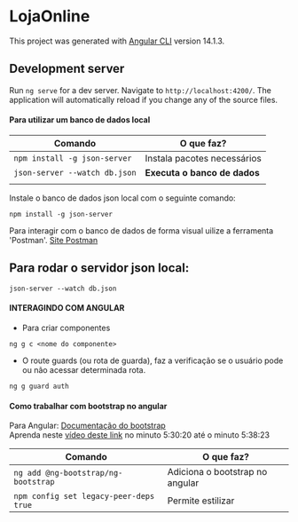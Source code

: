 # LojaOnline

This project was generated with [Angular CLI](https://github.com/angular/angular-cli) version 14.1.3.

## Development server

Run `ng serve` for a dev server. Navigate to `http://localhost:4200/`. The application will automatically reload if you change any of the source files.


#### Para utilizar um banco de dados local

| Comando                         | O que faz?                  |
| ------------------------------- | --------------------------- |
| `npm install -g json-server`    | Instala pacotes necessários | 
| `json-server --watch db.json`   | **Executa o banco de dados**|
|                                 |                             |

Instale o banco de dados json local com o seguinte comando:

    npm install -g json-server

Para interagir com o banco de dados de forma visual uilize a ferramenta 'Postman'.
[Site Postman](https://www.postman.com/)

## Para rodar o servidor json local:
 
    json-server --watch db.json

#### INTERAGINDO COM ANGULAR

- Para criar componentes
```
ng g c <nome do componente>
```
- O route guards (ou rota de guarda), faz a verificação se o usuário pode ou não acessar determinada rota.
```
ng g guard auth
``` 
#### Como trabalhar com bootstrap no angular


Para Angular: [Documentação do bootstrap](https://ng-bootstrap.github.io/#/home) <br>
Aprenda neste [vídeo deste link](https://www.youtube.com/watch?v=CF59AuAKI6o&t=5435s) no minuto 5:30:20 até o minuto 5:38:23

| Comando                                 | O que faz?                      |
| --------------------------------------- | ------------------------------- |
| `ng add @ng-bootstrap/ng-bootstrap`     | Adiciona o bootstrap no angular | 
| `npm config set legacy-peer-deps true`  | Permite estilizar  | 
